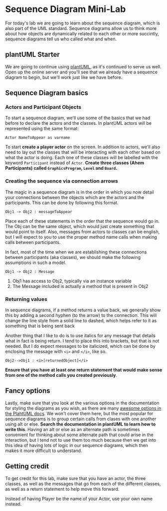 # Sequence Diagram Mini-Lab

For today's lab we are going to learn about the sequence diagram, which is also part of the UML standard.
Sequence diagrams allow us to think more about how objects are dynamically related to each other or more succintly, sequence diagrams tell us who called what and when.

## plantUML Starter

We are going to continue using [plantUML](https://plantuml.com), as it's continued to serve us well.  Open up the online server and you'll see that we already have a sequence diagram to begin, but we'll work just like we have before.

## Sequence Diagram basics

### Actors and Participant Objects

To start a sequence diagram, we'll use some of the basics that we had before to declare the actors and the classes.  In plantUML actors will be represented using the same format:

```
Actor NameToAppear as varname
```

To start **create a player actor** on the screen.  In addition to actors, we'll also need to lay out the classes that will be interacting with each other based on what the actor is doing.  Each one of these classes will be labelled with the keyword ```Participant``` instead of ```Actor```.  **Create three classes (Ahem Participants) called ```GraphicsProgram```, ```Level``` and ```Board```.**

### Creating the sequence via connection arrows
The magic in a sequence diagram is in the order in which you now detail your connections between the objects which are the actors and the participants.  This can be done by following this format.

```
Obj1 -> Obj2 : messageToAppear
```

Place each of these statements in the order that the sequence would go in.  The Obj can be the same object, which would just create something that would point to itself.  Also, messages from actors to classes can be english, but I will expect to you to use the proper method name calls when making calls between participants.

In fact, most of the time when we are establishing these connections between participants (aka classes), we should make the following assumptions in such a model.

```
Obj1 -> Obj2 : Message
```

1. Obj1 has access to Obj2, typically via an instance variable
2. The Message included is actually a method that is present in Obj2

### Returning values

In sequence diagrams, if a method returns a value back, we generally show this by adding a second hyphen (to the arrow) to the connection.  This will change the line style from a solid line to dashed, which helps refer to it as something that is being sent back

Another thing that I like to do is to use italics for any message that details what in fact is being return.  I tend to place this into brackets, but that is not needed.  But I do expect messages to be italicized, which can be done by enclosing the message with ```<i>``` and ```</i>```, like so.

```
Obj2-->Obj1 : <i>[returnedObject]</i>
```

**Ensure that you have at least one return statement that would make sense from one of the method calls you created previously**.

## Fancy options

Lastly, make sure that you look at the various options in the documentation for styling the diagrams as you wish, as there are many [awesome options in the PlahtUML docs](https://plantuml.com/sequence-diagram).  We won't cover them here, but the most popular for sequence diagrams is to group certain calls from clases with one another using alt or else.  **Search the documentation in plantUML to learn how to write this**.  Having an alt or else as an alternate path is sometimes convenient for thinking about some alternate path that could arise in the interaction, but I tend not to use them too much because then we get into this idea of having lots of logic in our sequence diagrams, which then makes it more difficult to understand.  

## Getting credit

To get credit for this lab, make sure that you have an actor, the three classes, as well as the messages that go from each of the different classes, as well as a return statement to help move this forward.  

Instead of having Player be the name of your Actor, use your own name instead.